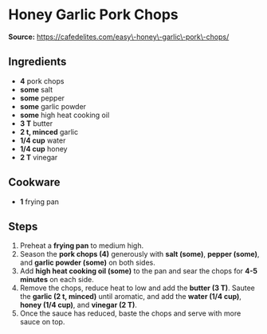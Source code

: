 # Honey Garlic Pork Chops

**Source:** https://cafedelites.com/easy\-honey\-garlic\-pork\-chops/  

## Ingredients
- **4** pork chops
- **some** salt
- **some** pepper
- **some** garlic powder
- **some** high heat cooking oil
- **3 T** butter
- **2 t, minced** garlic
- **1/4 cup** water
- **1/4 cup** honey
- **2 T** vinegar

## Cookware
- **1** frying pan

## Steps
1. Preheat a **frying pan** to medium high.
2. Season the **pork chops (4)** generously with **salt (some)**, **pepper (some)**, and **garlic powder (some)** on both sides.
3. Add **high heat cooking oil (some)** to the pan and sear the chops for **4\-5 minutes** on each side.
4. Remove the chops, reduce heat to low and add the **butter (3 T)**. Sautee the **garlic (2 t, minced)** until aromatic, and add the **water (1/4 cup)**, **honey (1/4 cup)**, and **vinegar (2 T)**.
5. Once the sauce has reduced, baste the chops and serve with more sauce on top.
